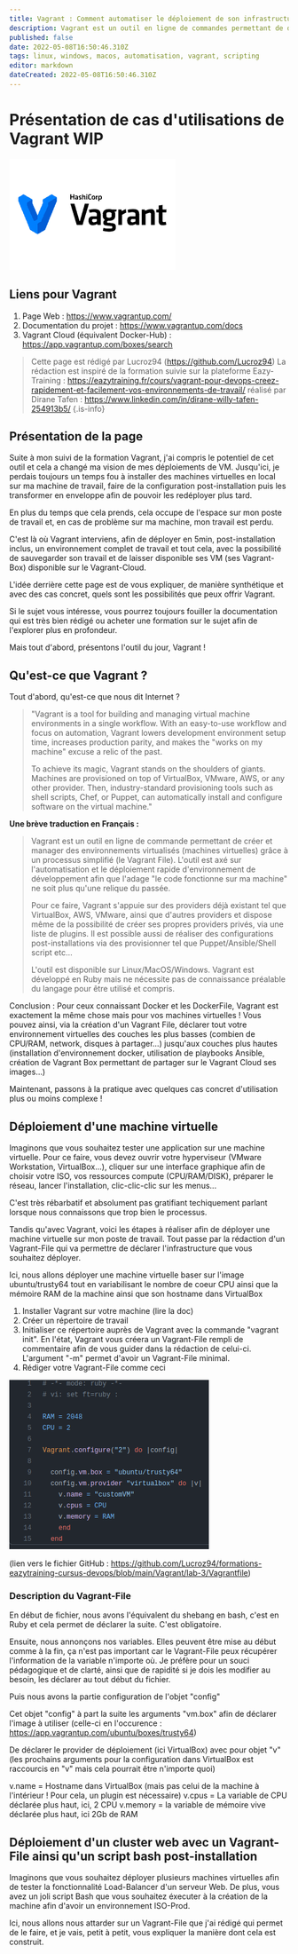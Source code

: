 ```yaml
---
title: Vagrant : Comment automatiser le déploiement de son infrastructure virtuelles en local
description: Vagrant est un outil en ligne de commandes permettant de déployer, à l'aide de plugins, des machines virtuelles en local, sur son poste, via des fichiers de configuration. Il s'appuie pour cela sur VirtualBox, VMWare Workstation etc
published: false
date: 2022-05-08T16:50:46.310Z
tags: linux, windows, macos, automatisation, vagrant, scripting
editor: markdown
dateCreated: 2022-05-08T16:50:46.310Z
---
```


# Présentation de cas d'utilisations de Vagrant WIP
![external-content.duckduckgo.com.png](/external-content.duckduckgo.com.png)

## Liens pour Vagrant
1. Page Web : https://www.vagrantup.com/
2. Documentation du projet : https://www.vagrantup.com/docs
3. Vagrant Cloud (équivalent Docker-Hub) : https://app.vagrantup.com/boxes/search

> Cette page est rédigé par Lucroz94 (https://github.com/Lucroz94)
La rédaction est inspiré de la formation suivie sur la plateforme Eazy-Training : https://eazytraining.fr/cours/vagrant-pour-devops-creez-rapidement-et-facilement-vos-environnements-de-travail/ réalisé par Dirane Tafen : https://www.linkedin.com/in/dirane-willy-tafen-254913b5/
{.is-info}

## Présentation de la page

Suite à mon suivi de la formation Vagrant, j'ai compris le potentiel de cet outil et cela a changé ma vision de mes déploiements de VM.
Jusqu'ici, je perdais toujours un temps fou à installer des machines virtuelles en local sur ma machine de travail, faire de la configuration post-installation puis les transformer en enveloppe afin de pouvoir les redéployer plus tard.

En plus du temps que cela prends, cela occupe de l'espace sur mon poste de travail et, en cas de problème sur ma machine, mon travail est perdu.

C'est là où Vagrant interviens, afin de déployer en 5min, post-installation inclus, un environnement complet de travail et tout cela, avec la possibilité de sauvegarder son travail et de laisser disponible ses VM (ses Vagrant-Box) disponible sur le Vagrant-Cloud.

L'idée derrière cette page est de vous expliquer, de manière synthétique et avec des cas concret, quels sont les possibilités que peux offrir Vagrant.

Si le sujet vous intéresse, vous pourrez toujours fouiller la documentation qui est très bien rédigé ou acheter une formation sur le sujet afin de l'explorer plus en profondeur.

Mais tout d'abord, présentons l'outil du jour, Vagrant !

## Qu'est-ce que Vagrant ?

Tout d'abord, qu'est-ce que nous dit Internet ?

> "Vagrant is a tool for building and managing virtual machine environments in a single workflow. With an easy-to-use workflow and focus on automation, Vagrant lowers development environment setup time, increases production parity, and makes the "works on my machine" excuse a relic of the past.
> 
> To achieve its magic, Vagrant stands on the shoulders of giants. Machines are provisioned on top of VirtualBox, VMware, AWS, or any other provider. Then, industry-standard provisioning tools such as shell scripts, Chef, or Puppet, can automatically install and configure software on the virtual machine."

**Une brève traduction en Français :**

> Vagrant est un outil en ligne de commande permettant de créer et manager des environnements virtualisés (machines virtuelles) grâce à un processus simplifié (le Vagrant File). L'outil est axé sur l'automatisation et le déploiement rapide d'environnement de développement afin que l'adage "le code fonctionne sur ma machine" ne soit plus qu'une relique du passée.
> 
> Pour ce faire, Vagrant s'appuie sur des providers déjà existant tel que VirtualBox, AWS, VMware, ainsi que d'autres providers et dispose même de la possibilité de créer ses propres providers privés, via une liste de plugins. Il est possible aussi de réaliser des configurations post-installations via des provisionner tel que Puppet/Ansible/Shell script etc...
>
>L'outil est disponible sur Linux/MacOS/Windows.
> Vagrant est développé en Ruby mais ne nécessite pas de connaissance préalable du langage pour être utilisé et compris.

Conclusion : Pour ceux connaissant Docker et les DockerFile, Vagrant est exactement la même chose mais pour vos machines virtuelles ! Vous pouvez ainsi, via la création d'un Vagrant File, déclarer tout votre environnement virtuelles des couches les plus basses (combien de CPU/RAM, network, disques à partager...) jusqu'aux couches plus hautes (installation d'environnement docker, utilisation de playbooks Ansible, création de Vagrant Box permettant de partager sur le Vagrant Cloud ses images...)

Maintenant, passons à la pratique avec quelques cas concret d'utilisation plus ou moins complexe !

## Déploiement d'une machine virtuelle

Imaginons que vous souhaitez tester une application sur une machine virtuelle.
Pour ce faire, vous devez ouvrir votre hyperviseur (VMware Workstation, VirtualBox...), cliquer sur une interface graphique afin de choisir votre ISO, vos ressources compute (CPU/RAM/DISK), préparer le réseau, lancer l'installation, clic-clic-clic sur les menus...

C'est très rébarbatif et absolument pas gratifiant techiquement parlant lorsque nous connaissons que trop bien le processus.

Tandis qu'avec Vagrant, voici les étapes à réaliser afin de déployer une machine virtuelle sur mon poste de travail.
Tout passe par la rédaction d'un Vagrant-File qui va permettre de déclarer l'infrastructure que vous souhaitez déployer.

Ici, nous allons déployer une machine virtuelle baser sur l'image ubuntu/trusty64 tout en variabilisant le nombre de coeur CPU ainsi que la mémoire RAM de la machine ainsi que son hostname dans VirtualBox

1. Installer Vagrant sur votre machine (lire la doc)
2. Créer un répertoire de travail
3. Initialiser ce répertoire auprès de Vagrant avec la commande "vagrant init". En l'état, Vagrant vous créera un Vagrant-File rempli de commentaire afin de vous guider dans la rédaction de celui-ci. L'argument "-m" permet d'avoir un Vagrant-File minimal.
4. Rédiger votre Vagrant-File comme ceci

![vagrant-file-ubuntu.png](/vagrant-file-ubuntu.png)

(lien vers le fichier GitHub : https://github.com/Lucroz94/formations-eazytraining-cursus-devops/blob/main/Vagrant/lab-3/Vagrantfile)

### Description du Vagrant-File

En début de fichier, nous avons l'équivalent du shebang en bash, c'est en Ruby et cela permet de déclarer la suite. C'est obligatoire.

Ensuite, nous annonçons nos variables. Elles peuvent être mise au début comme à la fin, ça n'est pas important car le Vagrant-File peux récupérer l'information de la variable n'importe où. Je préfère pour un souci pédagogique et de clarté, ainsi que de rapidité si je dois les modifier au besoin, les déclarer au tout début du fichier.

Puis nous avons la partie configuration de l'objet "config"

Cet objet "config" à part la suite les arguments "vm.box" afin de déclarer l'image à utiliser (celle-ci en l'occurence : https://app.vagrantup.com/ubuntu/boxes/trusty64)

De déclarer le provider de déploiement (ici VirtualBox) avec pour objet "v" (les prochains arguments pour la configuration dans VirtualBox est raccourcis en "v" mais cela pourrait être n'importe quoi) 

v.name = Hostname dans VirtualBox (mais pas celui de la machine à l'intérieur ! Pour cela, un plugin est nécessaire)
v.cpus = La variable de CPU déclarée plus haut, ici, 2 CPU
v.memory = la variable de mémoire vive déclarée plus haut, ici 2Gb de RAM

## Déploiement d'un cluster web avec un Vagrant-File ainsi qu'un script bash post-installation

Imaginons que vous souhaitez déployer plusieurs machines virtuelles afin de tester la fonctionnalité Load-Balancer d'un serveur Web.
De plus, vous avez un joli script Bash que vous souhaitez éxecuter à la création de la machine afin d'avoir un environnement ISO-Prod.

Ici, nous allons nous attarder sur un Vagrant-File que j'ai rédigé qui permet de le faire, et je vais, petit à petit, vous expliquer la manière dont cela est construit.

